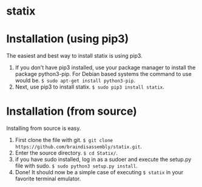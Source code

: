 statix
======

Installation (using pip3)
=========================

The easiest and best way to install statix is using pip3.

1. If you don't have pip3 installed, use your package manager to install the package python3-pip. For Debian based systems
   the command to use would be. `$ sudo apt-get install python3-pip`.
2. Next, use pip3 to install statix. `$ sudo pip3 install statix`.

Installation (from source)
==========================

Installing from source is easy.

1. First clone the file with git. `$ git clone https://github.com/braindisassembly/statix.git`.
2. Enter the source directory. `$ cd Statix/`.
3. if you have sudo installed, log in as a sudoer and execute the setup.py file with sudo. `$ sudo python3 setup.py install`.
4. Done! It should now be a simple case of executing `$ statix` in your favorite terminal emulator.
